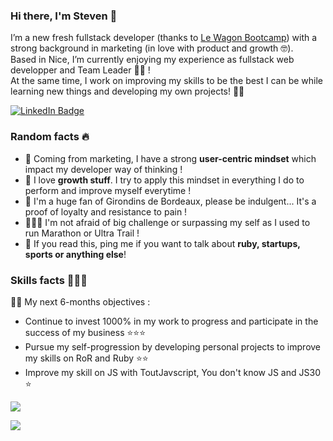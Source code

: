 <!--
**StvnPzn/stvnpzn** is a ✨ _special_ ✨ repository because its `README.md` (this file) appears on your GitHub profile.

Here are some ideas to get you started:

- 🔭 I’m currently working on ...
- 🌱 I’m currently learning ...
- 👯 I’m looking to collaborate on ...
- 🤔 I’m looking for help with ...
- 💬 Ask me about ...
- 📫 How to reach me: ...
- 😄 Pronouns: ...
- ⚡ Fun fact: ...
-->
### Hi there, I'm Steven 👋

<p>I’m a new fresh fullstack developer (thanks to <a href="https://www.lewagon.com/">Le Wagon Bootcamp</a>) with a strong background in marketing (in love with product and growth 🤓).<br>
Based in Nice, I’m currently enjoying my experience as fullstack web developper and Team Leader 🤙🏼 !<br>
At the same time, I work on improving my skills to be the best I can be while learning new things and developing my own projects! 💪🏼</p>

<p>
  <a href="https://www.linkedin.com/in/stevenpzn/">
    <img src="https://img.shields.io/badge/-@stevenpouzon-0077B5?style=flat-square&amp;labelColor=0077B5&amp;logo=LinkedIn" alt="LinkedIn Badge">
  </a>
</p>

### Random facts 🔥

<ul>
<li>🎯   Coming from marketing, I have a strong <strong>user-centric mindset</strong> which impact my developer way of thinking !</li>
<li>🥇   I love <strong>growth stuff</strong>. I try to apply this mindset in everything I do to perform and improve myself everytime !</li>
<li>🙈   I'm a huge fan of Girondins de Bordeaux, please be indulgent... It's a proof of loyalty and resistance to pain !</li>
<li>🏃🏼‍♂️   I'm not afraid of big challenge or surpassing my self as I used to run Marathon or Ultra Trail !</li>
<li>💬   If you read this, ping me if you want to talk about <strong>ruby, startups, sports or anything else</strong>!</li>
</ul>

### Skills facts 🤹🏼‍♂️

<p>💪🏼 My next 6-months objectives :
  <ul>
    <li>Continue to invest 1000% in my work to progress and participate in the success of my business ⭐️⭐️⭐️</li>
    <li>Pursue my self-progression by developing personal projects to improve my skills on RoR and Ruby ⭐️⭐️</li>
    <li>Improve my skill on JS with ToutJavscript, You don't know JS and JS30 ⭐️</li>
  </ul>
</p>

<p>
  <a href="https://github.com/stvnpzn/stvnpzn">
    <img align="center" src="https://github-readme-stats.vercel.app/api/top-langs/?username=stvnpzn&theme=solarized-light" />
  </a>
</p>

<p>
  <a href="https://www.codewars.com/users/StvnPzn" target="_blank">
    <img src="https://www.codewars.com/users/StvnPzn/badges/large" />
  </a>
</p>
